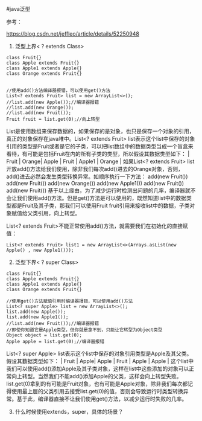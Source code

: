 #java泛型

参考：

https://blog.csdn.net/jeffleo/article/details/52250948


1. 泛型上界< ? extends Class>


```
class Fruit{}
class Apple extends Fruit{}
class Apple1 extends Apple{}
class Orange extends Fruit{}


//使用add()方法编译器报错，可以使用get()方法
List<? extends Fruit> list = new ArrayList<>();
//list.add(new Apple());//编译器报错
//list.add(new Orange());
//list.add(new Fruit());
Fruit fruit = list.get(0);//向上转型
```
List是使用数组来保存数据的，如果保存的是对象，也只是保存一个对象的引用，真正的对象保存在java堆中。List<? extends Fruit> list表示这个list中保存的对象引用的类型是Fruit或者是它的子类，可以把list数组中的数据类型当成一个盲盒来看待，有可能是包括Fruit在内的所有子类的类型，所以假设其数据类型如下：
| Fruit | Orange| Apple | Fruit | Apple1 | Orange |
如果List<? extends Fruit> list开放add()方法给我们使用，除非我们每次add()进去的Orange对象，否则，add()进去必然会发生类型转换异常。如顺序执行一下方法：
add(new Fruit())
add(new Fruit())
add(new Orange())
add(new Apple1())
add(new Fruit())
add(new Fruit())
基于以上缘由，为了减少运行时检测出问题的几率，编译器就不会让我们使用add()方法。但是get()方法是可以使用的，既然知道list中的数据类型都是Fruit及其子类，那我们可以使用Fruit fruit引用来接收list中的数据，子类对象赋值给父类引用，向上转型。

List<? extends Fruit>不能正常使用add()方法，就需要我们在初始化的直接赋值：
```
List<? extends Fruit> list1 = new ArrayList<>(Arrays.asList(new Apple() , new Apple1()));
```


2. 泛型下界< ? super Class>

```
class Fruit{}
class Apple extends Fruit{}
class Apple1 extends Apple{}
class Orange extends Fruit{}

//使用get()方法赋值引用时编译器报错，可以使用add()方法
List<? super Apple> list = new ArrayList<>();
list.add(new Apple());
list.add(new Apple1());
//list.add(new Fruit());//编译器报错
//即使你知道它是Apple类型，但你就是拿不到，只能让它转型为Object类型
Object object = list.get(0);
Apple apple = list.get(0);//编译器报错
```
List<? super Apple> list表示这个list中保存的对象引用类型是Apple及其父类。假设其数据类型如下：
| Fruit | Apple| Apple | Fruit | Apple | Apple |
这个list中我们可以使用add()添加Apple及其子类对象，这样在list中这些添加的对象可以正常向上转型。当然我们不能add()添加Apple的父类，这样会向上转型失败。
list.get(0)拿到的有可能是Fruit对象，也有可能是Apple对象，除非我们每次都记得使用最上层的父类引用去接受list.get(0)的值，否则会导致运行时类型转换异常。基于此，编译器直接不让我们使用get()方法，以减少运行时失败的几率。




3. 什么时候使用extends，super，具体的场景？
